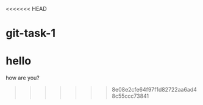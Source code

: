 <<<<<<< HEAD
# git-task-1
hello
=======
how are you?
>>>>>>> 8e08e2cfe64f97f1d82722aa6ad48c55ccc73841
